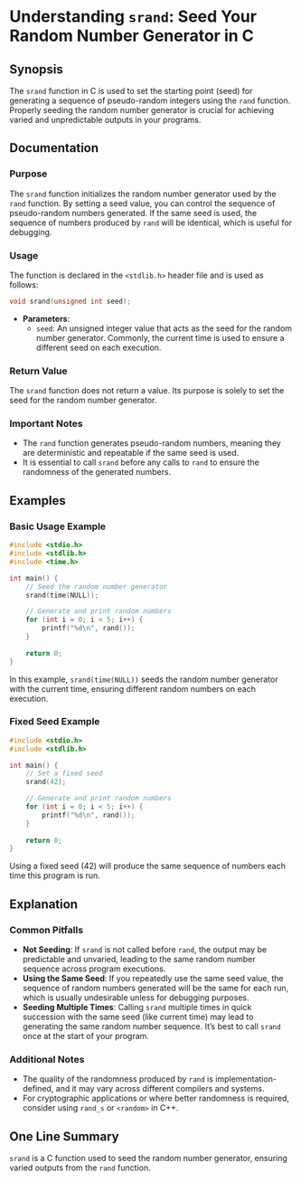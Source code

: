 <!--
Meta Description: # Understanding `srand`: Seed Your Random Number Generator in C ## Synopsis The `srand` function in C is used to set the starting point (seed) for gen...
Meta Keywords: seed, random, srand, number, rand
-->

# Understanding `srand`: Seed Your Random Number Generator in C

## Synopsis
The `srand` function in C is used to set the starting point (seed) for generating a sequence of pseudo-random integers using the `rand` function. Properly seeding the random number generator is crucial for achieving varied and unpredictable outputs in your programs.

## Documentation

### Purpose
The `srand` function initializes the random number generator used by the `rand` function. By setting a seed value, you can control the sequence of pseudo-random numbers generated. If the same seed is used, the sequence of numbers produced by `rand` will be identical, which is useful for debugging.

### Usage
The function is declared in the `<stdlib.h>` header file and is used as follows:

```c
void srand(unsigned int seed);
```

- **Parameters**: 
  - `seed`: An unsigned integer value that acts as the seed for the random number generator. Commonly, the current time is used to ensure a different seed on each execution.
  
### Return Value
The `srand` function does not return a value. Its purpose is solely to set the seed for the random number generator.

### Important Notes
- The `rand` function generates pseudo-random numbers, meaning they are deterministic and repeatable if the same seed is used.
- It is essential to call `srand` before any calls to `rand` to ensure the randomness of the generated numbers.

## Examples

### Basic Usage Example
```c
#include <stdio.h>
#include <stdlib.h>
#include <time.h>

int main() {
    // Seed the random number generator
    srand(time(NULL));

    // Generate and print random numbers
    for (int i = 0; i < 5; i++) {
        printf("%d\n", rand());
    }
    
    return 0;
}
```
In this example, `srand(time(NULL))` seeds the random number generator with the current time, ensuring different random numbers on each execution.

### Fixed Seed Example
```c
#include <stdio.h>
#include <stdlib.h>

int main() {
    // Set a fixed seed
    srand(42);

    // Generate and print random numbers
    for (int i = 0; i < 5; i++) {
        printf("%d\n", rand());
    }
    
    return 0;
}
```
Using a fixed seed (42) will produce the same sequence of numbers each time this program is run.

## Explanation

### Common Pitfalls
- **Not Seeding**: If `srand` is not called before `rand`, the output may be predictable and unvaried, leading to the same random number sequence across program executions.
- **Using the Same Seed**: If you repeatedly use the same seed value, the sequence of random numbers generated will be the same for each run, which is usually undesirable unless for debugging purposes.
- **Seeding Multiple Times**: Calling `srand` multiple times in quick succession with the same seed (like current time) may lead to generating the same random number sequence. It’s best to call `srand` once at the start of your program.

### Additional Notes
- The quality of the randomness produced by `rand` is implementation-defined, and it may vary across different compilers and systems.
- For cryptographic applications or where better randomness is required, consider using `rand_s` or `<random>` in C++.

## One Line Summary
`srand` is a C function used to seed the random number generator, ensuring varied outputs from the `rand` function.